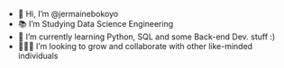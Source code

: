 - 👋 Hi, I’m @jermainebokoyo
- 📚 I’m Studying Data Science Engineering
- 🌱 I’m currently learning Python, SQL and some Back-end Dev. stuff :)
- 👨🏾‍💻 I’m looking to grow and collaborate with other like-minded individuals
